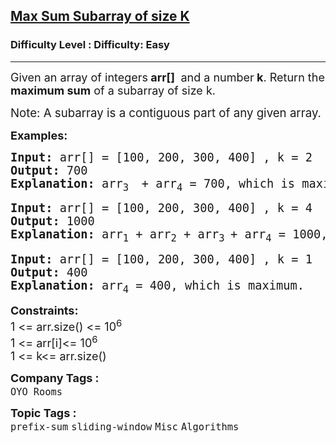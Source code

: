<h2><a href="https://www.geeksforgeeks.org/problems/max-sum-subarray-of-size-k5313/1?page=1&category=sliding-window&sortBy=submissions">Max Sum Subarray of size K</a></h2><h3>Difficulty Level : Difficulty: Easy</h3><hr><div class="problems_problem_content__Xm_eO"><p><span style="font-size: 18px;">Given an array of integers<strong> arr[]&nbsp;</strong> and a number<strong> k</strong>. Return&nbsp;the <strong>maximum sum</strong> of a subarray of size k.</span></p>
<p><span style="font-size: 14pt;">Note: A subarray is a contiguous part of any given array.</span></p>
<p><strong><span style="font-size: 18px;">Examples:</span></strong></p>
<pre><span style="font-size: 14pt;"><strong>Input:</strong> arr[] = [100, 200, 300, 400] , k = 2
<strong>Output: </strong>700
<strong>Explanation: </strong>arr<sub>3 </sub> + arr<sub>4</sub> = 700, which is maximum.</span></pre>
<pre><span style="font-size: 14pt;"><strong>Input: </strong>arr[] = [100, 200, 300, 400] , k = 4
<strong>Output: </strong>1000
<strong>Explanation: </strong>arr<sub>1</sub> + arr<sub>2</sub> + arr<sub>3 </sub>+ arr<sub>4</sub> = 1000, </span><span style="font-size: 18px;"><span style="font-size: 14pt;">which is maximum.</span><br></span></pre>
<pre><span style="font-size: 18px;"><span style="font-size: 14pt;"><strong>Input:</strong> arr[] = [100, 200, 300, 400] , k = 1
<strong>Output: </strong>400
<strong>Explanation: </strong>arr<sub>4</sub> = 400, which is maximum.</span></span></pre>
<p><span style="font-size: 18px;"><strong>Constraints:</strong><br>1 &lt;= arr.size() &lt;= 10<sup>6<br></sup>1 &lt;= arr[i]&lt;= 10<sup>6<br></sup></span><span style="font-size: 18px;">1 &lt;= k&lt;= arr.size()</span></p></div><p><span style=font-size:18px><strong>Company Tags : </strong><br><code>OYO Rooms</code>&nbsp;<br><p><span style=font-size:18px><strong>Topic Tags : </strong><br><code>prefix-sum</code>&nbsp;<code>sliding-window</code>&nbsp;<code>Misc</code>&nbsp;<code>Algorithms</code>&nbsp;
